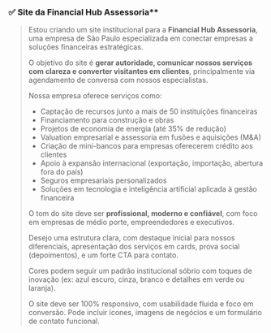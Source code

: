 ### ✅ Site da Financial Hub Assessoria**

> Estou criando um site institucional para a **Financial Hub Assessoria**, uma empresa de São Paulo especializada em conectar empresas a soluções financeiras estratégicas.
>
> O objetivo do site é **gerar autoridade, comunicar nossos serviços com clareza e converter visitantes em clientes**, principalmente via agendamento de conversa com nossos especialistas.
>
> Nossa empresa oferece serviços como:
>
> * Captação de recursos junto a mais de 50 instituições financeiras
> * Financiamento para construção e obras
> * Projetos de economia de energia (até 35% de redução)
> * Valuation empresarial e assessoria em fusões e aquisições (M\&A)
> * Criação de mini-bancos para empresas oferecerem crédito aos clientes
> * Apoio à expansão internacional (exportação, importação, abertura fora do país)
> * Seguros empresariais personalizados
> * Soluções em tecnologia e inteligência artificial aplicada à gestão financeira
>
> O tom do site deve ser **profissional, moderno e confiável**, com foco em empresas de médio porte, empreendedores e executivos.
>
> Desejo uma estrutura clara, com destaque inicial para nossos diferenciais, apresentação dos serviços em cards, prova social (depoimentos), e um forte CTA para contato.
>
> Cores podem seguir um padrão institucional sóbrio com toques de inovação (ex: azul escuro, cinza, branco e detalhes em verde ou laranja).
>
> O site deve ser 100% responsivo, com usabilidade fluida e foco em conversão. Pode incluir ícones, imagens de negócios e um formulário de contato funcional.
